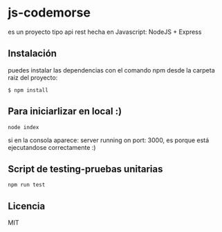 # js-codemorse

es un proyecto tipo api rest hecha en Javascript: NodeJS + Express

## Instalación

puedes instalar las dependencias con el comando npm desde la carpeta raiz del proyecto:

`$ npm install`

## Para iniciarlizar en local :)

`node index`

si en la consola aparece: server running on port: 3000, es porque está ejecutandose correctamente :)

## Script de testing-pruebas unitarias

`npm run test`

## Licencia

MIT
